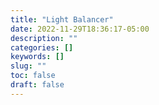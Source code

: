 ```yaml
---
title: "Light Balancer"
date: 2022-11-29T18:36:17-05:00
description: ""
categories: []
keywords: []
slug: ""
toc: false
draft: false
---
```

